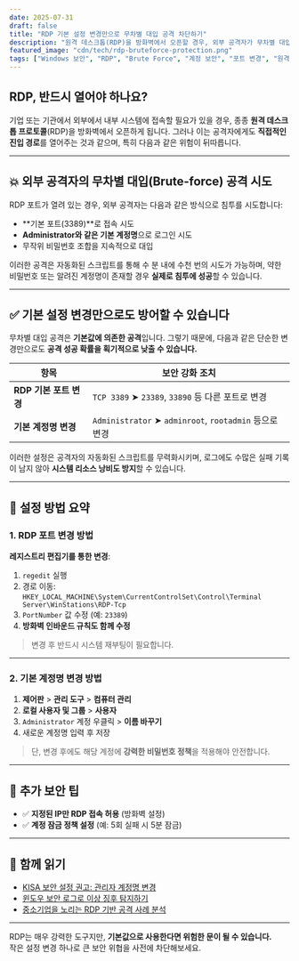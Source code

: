 ```yaml
---
date: 2025-07-31
draft: false
title: "RDP 기본 설정 변경만으로 무차별 대입 공격 차단하기"
description: "원격 데스크톱(RDP)을 방화벽에서 오픈할 경우, 외부 공격자가 무차별 대입(Brute-force) 공격을 시도할 수 있습니다. 기본 포트와 계정명을 변경함으로써 효과적으로 이를 방지할 수 있습니다."
featured_image: "cdn/tech/rdp-bruteforce-protection.png"
tags: ["Windows 보안", "RDP", "Brute Force", "계정 보안", "포트 변경", "원격 데스크톱 프로토콜"]
---
```


## RDP, 반드시 열어야 하나요?

기업 또는 기관에서 외부에서 내부 시스템에 접속할 필요가 있을 경우, 종종 **원격 데스크톱 프로토콜**(RDP)을 방화벽에서 오픈하게 됩니다. 그러나 이는 공격자에게도 **직접적인 진입 경로**를 열어주는 것과 같으며, 특히 다음과 같은 위험이 뒤따릅니다.

<!--more-->

---

## 💥 외부 공격자의 무차별 대입(Brute-force) 공격 시도

RDP 포트가 열려 있는 경우, 외부 공격자는 다음과 같은 방식으로 침투를 시도합니다:

- **기본 포트(3389)**로 접속 시도
- **Administrator와 같은 기본 계정명**으로 로그인 시도
- 무작위 비밀번호 조합을 지속적으로 대입

이러한 공격은 자동화된 스크립트를 통해 수 분 내에 수천 번의 시도가 가능하며, 약한 비밀번호 또는 알려진 계정명이 존재할 경우 **실제로 침투에 성공**할 수 있습니다.

---

## ✅ 기본 설정 변경만으로도 방어할 수 있습니다

무차별 대입 공격은 **기본값에 의존한 공격**입니다. 그렇기 때문에, 다음과 같은 단순한 변경만으로도 **공격 성공 확률을 획기적으로 낮출 수 있습니다.**

| 항목                 | 보안 강화 조치                                    |
|----------------------|----------------------------------------------------|
| **RDP 기본 포트 변경**     | `TCP 3389` ➤ `23389`, `33890` 등 다른 포트로 변경             |
| **기본 계정명 변경**      | `Administrator` ➤ `adminroot`, `rootadmin` 등으로 변경      |

이러한 설정은 공격자의 자동화된 스크립트를 무력화시키며, 로그에도 수많은 실패 기록이 남지 않아 **시스템 리소스 낭비도 방지**할 수 있습니다.

---

## 🔧 설정 방법 요약

### 1. RDP 포트 변경 방법

**레지스트리 편집기를 통한 변경**:

1. `regedit` 실행
2. 경로 이동:  
   `HKEY_LOCAL_MACHINE\System\CurrentControlSet\Control\Terminal Server\WinStations\RDP-Tcp`
3. `PortNumber` 값 수정 (예: `23389`)
4. **방화벽 인바운드 규칙도 함께 수정**

> 변경 후 반드시 시스템 재부팅이 필요합니다.

---

### 2. 기본 계정명 변경 방법

1. **제어판** > **관리 도구** > **컴퓨터 관리**
2. **로컬 사용자 및 그룹** > **사용자**
3. `Administrator` 계정 우클릭 > **이름 바꾸기**
4. 새로운 계정명 입력 후 저장

> 단, 변경 후에도 해당 계정에 **강력한 비밀번호 정책**을 적용해야 안전합니다.

---

## 🔐 추가 보안 팁

- ✅ **지정된 IP만 RDP 접속 허용** (방화벽 설정)
- ✅ **계정 잠금 정책 설정** (예: 5회 실패 시 5분 잠금)

---

## 📖 함께 읽기

- [KISA 보안 설정 권고: 관리자 계정명 변경](https://www.kisa.or.kr/)
- [윈도우 보안 로그로 이상 징후 탐지하기](https://blog.plura.io/ko/column/security-log-analysis/)
- [중소기업을 노리는 RDP 기반 공격 사례 분석](https://blog.plura.io/ko/incident-analysis/rdp-breach-case/)

---

RDP는 매우 강력한 도구지만, **기본값으로 사용한다면 위험한 문이 될 수 있습니다.**  
작은 설정 변경 하나로 큰 보안 위협을 사전에 차단해보세요.
